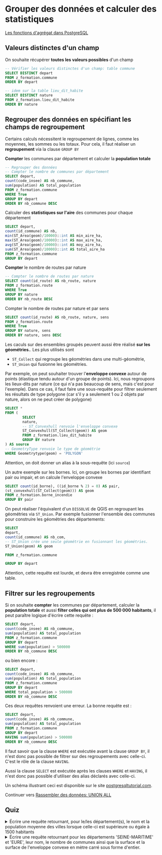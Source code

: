 # Grouper des données et calculer des statistiques

[Les fonctions d'agrégat dans PostgreSQL](https://docs.postgresql.fr/14/functions-aggregate.html)

## Valeurs distinctes d'un champ

On souhaite récupérer **toutes les valeurs possibles** d'un champ

```sql
-- Vérifier les valeurs distinctes d'un champ: table commune
SELECT DISTINCT depart
FROM z_formation.commune
ORDER BY depart

-- idem sur la table lieu_dit_habite
SELECT DISTINCT nature
FROM z_formation.lieu_dit_habite
ORDER BY nature
```


## Regrouper des données en spécifiant les champs de regroupement

Certains calculs nécessitent le regroupement de lignes, comme les moyennes, les sommes ou les totaux. Pour cela, il faut réaliser un **regroupement** via la clause `GROUP BY`

**Compter** les communes par département et calculer la **population totale**

```sql
-- Regrouper des données
-- Compter le nombre de communes par département
SELECT depart,
count(code_insee) AS nb_commune,
sum(population) AS total_population
FROM z_formation.commune
WHERE True
GROUP BY depart
ORDER BY nb_commune DESC
```

Calculer des **statistiques sur l'aire** des communes pour chaque département


```sql
SELECT depart,
count(id_commune) AS nb,
min(ST_Area(geom)/10000)::int AS min_aire_ha,
max(ST_Area(geom)/10000)::int AS max_aire_ha,
avg(ST_Area(geom)/10000)::int AS moy_aire_ha,
sum(ST_Area(geom)/10000)::int AS total_aire_ha
FROM z_formation.commune
GROUP BY depart
```

**Compter** le nombre de routes par nature

```sql
-- Compter le nombre de routes par nature
SELECT count(id_route) AS nb_route, nature
FROM z_formation.route
WHERE True
GROUP BY nature
ORDER BY nb_route DESC
```

Compter le nombre de routes par nature et par sens

```sql
SELECT count(id_route) AS nb_route, nature, sens
FROM z_formation.route
WHERE True
GROUP BY nature, sens
ORDER BY nature, sens DESC
```

Les caculs sur des ensembles groupés peuvent aussi être réalisé **sur les géométries.**. Les plus utilisés sont

* `ST_Collect` qui regroupe les géométries dans une multi-géométrie,
* `ST_Union` qui fusionne les géométries.

Par exemple, on peut souhaiter trouver l'**enveloppe convexe** autour de points (élastique tendu autour d'un groupe de points). Ici, nous regroupons les lieux-dits par nature (ce qui n'a pas beaucoup de sens, mais c'est pour l'exemple). Dans ce cas, il faut faire une sous-requête pour filtrer seulement les résultats de type polygone (car s'il y a seulement 1 ou 2 objets par nature, alors on ne peut créer de polygone)


```sql
SELECT *
FROM (
        SELECT
        nature,
        -- ST_Convexhull renvoie l'enveloppe convexe
        ST_Convexhull(ST_Collect(geom)) AS geom
        FROM z_formation.lieu_dit_habite
        GROUP BY nature
) AS source
-- GeometryType renvoie le type de géométrie
WHERE Geometrytype(geom) = 'POLYGON'
```

Attention, on doit donner un alias à la sous-requête (ici `source`)


Un autre exemple sur les bornes. Ici, on groupe les bornes par identifiant pair ou impair, et on calcule l'enveloppe convexe

```sql
SELECT count(id_borne), ((id_borne % 2) = 0) AS pair,
(st_convexhull(ST_Collect(geom))) AS geom
FROM z_formation.borne_incendie
GROUP BY pair
```


On peut réaliser l'équivalent d'un `DISSOLVE` de QGIS en regroupant les géométries via `ST_Union`. Par exemple fusionner l'ensemble des communes pour construire les géométries des départements:

```sql
SELECT
depart,
count(id_commune) AS nb_com,
-- ST_Union crée une seule géométrie en fusionnant les géométries.
ST_Union(geom) AS geom

FROM z_formation.commune

GROUP BY depart
```

Attention, cette requête est lourde, et devra être enregistrée comme une table.

## Filtrer sur les regroupements

Si on souhaite **compter** les communes par département, calculer la **population totale** et aussi **filter celles qui ont plus de 500 000 habitants**, il peut paraître logique d'écrire cette requête :

```sql
SELECT depart,
count(code_insee) AS nb_commune,
sum(population) AS total_population
FROM z_formation.commune
GROUP BY depart
WHERE sum(population) > 500000
ORDER BY nb_commune DESC
```

ou bien encore :

```sql
SELECT depart,
count(code_insee) AS nb_commune,
sum(population) AS total_population
FROM z_formation.commune
GROUP BY depart
WHERE total_population > 500000
ORDER BY nb_commune DESC
```

Ces deux requêtes renvoient une erreur. La bonne requête est :

```sql
SELECT depart,
count(code_insee) AS nb_commune,
sum(population) AS total_population
FROM z_formation.commune
GROUP BY depart
HAVING sum(population) > 500000
ORDER BY nb_commune DESC
```

Il faut savoir que la clause `WHERE` est exécutée avant la clause `GROUP BY`, il n'est donc pas possible de filtrer sur des regroupements avec celle-ci. C'est le rôle de la clause `HAVING`.

Aussi la clause `SELECT` est exécutée après les clauses `WHERE` et `HAVING`, il n'est donc pas possible d'utiliser des alias déclarés avec celle-ci.

Un schéma illustrant ceci est disponible sur le site [postgresqltutorial.com](https://www.postgresqltutorial.com/postgresql-tutorial/postgresql-having/).

Continuer vers [Rassembler des données: UNION ALL](./union.md)

## Quiz

<details>
  <summary>Écrire une requête retournant, pour le/les département(s), le nom et la population moyenne des villes lorsque celle-ci est supérieure ou égale à 1500 habitants</summary>
  
  ```sql
  SELECT depart,
  avg(population) AS moyenne_population
  FROM z_formation.commune
  GROUP BY depart
  HAVING avg(population) >= 1500
  ```
</details>

<details>
  <summary>Écrire une requête retournant pour les départements 'SEINE-MARITIME' et 'EURE', leur nom, le nombre de communes ainsi que la surface et la surface de l'enveloppe convexe en mètre carré sous forme d'entier.</summary>
  
  ```sql
  SELECT depart,
  count(id_commune) AS nb_commune,
  ST_Area(ST_Collect(geom))::int8 AS surface,
  ST_Area(ST_Convexhull(ST_Collect(geom)))::int8 AS surface_enveloppe_convexe
  FROM z_formation.commune
  WHERE depart IN ('SEINE-MARITIME', 'EURE')
  GROUP BY depart
  ```
</details>
